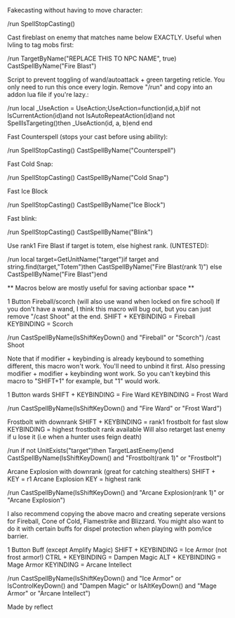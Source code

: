 Fakecasting without having to move character:

/run SpellStopCasting()

 
Cast fireblast on enemy that matches name below EXACTLY. Useful when lvling to tag mobs first:

/run TargetByName("REPLACE THIS TO NPC NAME", true) CastSpellByName("Fire Blast")

 
 
Script to prevent toggling of wand/autoattack + green targeting reticle.
You only need to run this once every login. Remove "/run" and copy into an addon lua file if you're lazy.:

/run local _UseAction = UseAction;UseAction=function(id,a,b)if not IsCurrentAction(id)and not IsAutoRepeatAction(id)and not SpellIsTargeting()then _UseAction(id, a, b)end end

 
 
Fast Counterspell (stops your cast before using ability):

/run SpellStopCasting() CastSpellByName("Counterspell")

 
 
Fast Cold Snap:

/run SpellStopCasting() CastSpellByName("Cold Snap")

 
 
Fast Ice Block

/run SpellStopCasting() CastSpellByName("Ice Block")

 
Fast blink:

/run SpellStopCasting() CastSpellByName("Blink")

 
 
Use rank1 Fire Blast if target is totem, else highest rank. (UNTESTED):

/run local target=GetUnitName("target")if target and string.find(target,"Totem")then CastSpellByName("Fire Blast(rank 1)") else CastSpellByName("Fire Blast")end

 
 
** Macros below are mostly useful for saving actionbar space **
 
1 Button Fireball/scorch (will also use wand when locked on fire school)
If you don't have a wand, I think this macro will bug out, but you can just remove "/cast Shoot" at the end.
SHIFT + KEYBINDING = Fireball
KEYBINDING = Scorch

/run CastSpellByName(IsShiftKeyDown() and "Fireball" or "Scorch")
/cast Shoot

 
Note that if modifier + keybinding is already keybound to something different, this macro won't work. You'll need to unbind it first.
Also pressing modifier + modifier + keybinding wont work. So you can't keybind this macro to "SHIFT+1" for example, but "1" would work.
 
 
1 Button wards
SHIFT + KEYBINDING = Fire Ward
KEYBINDING = Frost Ward

/run CastSpellByName(IsShiftKeyDown() and "Fire Ward" or "Frost Ward")

 
 
Frostbolt with downrank
SHIFT + KEYBINDING = rank1 frostbolt for fast slow
KEYBINDING = highest frostbolt rank available
Will also retarget last enemy if u lose it (i.e when a hunter uses feign death)

/run if not UnitExists("target")then TargetLastEnemy()end CastSpellByName(IsShiftKeyDown() and "Frostbolt(rank 1)" or "Frostbolt")

 
 
Arcane Explosion with downrank (great for catching stealthers)
SHIFT + KEY = r1 Arcane Explosion
KEY = highest rank

/run CastSpellByName(IsShiftKeyDown() and "Arcane Explosion(rank 1)" or "Arcane Explosion")

 
I also recommend copying the above macro and creating seperate versions for Fireball, Cone of Cold, Flamestrike and Blizzard.
You might also want to do it with certain buffs for dispel protection when playing with pom/ice barrier.
 
 
1 Button Buff (except Amplify Magic)
SHIFT + KEYBINDING = Ice Armor (not frost armor!)
CTRL + KEYBINDING = Dampen Magic
ALT + KEYBINDING = Mage Armor
KEYINDING = Arcane Intellect

/run CastSpellByName(IsShiftKeyDown() and "Ice Armor" or IsControlKeyDown() and "Dampen Magic" or IsAltKeyDown() and "Mage Armor" or "Arcane Intellect")

 

Made by reflect